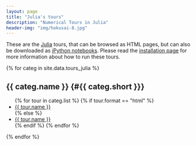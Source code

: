```yaml
---
layout: page
title: "Julia's tours"
description: "Numerical Tours in Julia"
header-img: "img/hokusai-8.jpg"
---
```


These are the [Julia](http://julialang.org/) tours, that can be browsed as HTML pages, but can also be downloaded as [iPython notebooks](http://ipython.org/notebook.html). Please read the [installation page](../installation_julia/) for more information about how to run these tours.


{% for categ in site.data.tours_julia %}

{{ categ.name }}      {#{{ categ.short }}}
----------------

<ul>
{% for tour in categ.list %}
	{% if tour.format == "html" %}
		<li> <a href="{{ tour.rep }}"> {{ tour.name }} </a> </li>
	{% else %}
		<li> <a href="http://nbviewer.ipython.org/github/gpeyre/numerical-tours/blob/master/julia/{{ tour.rep }}.ipynb"> {{ tour.name }} </a> </li>
	{% endif %}
{% endfor %}
</ul>

{% endfor %}
